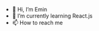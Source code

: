 - 👋 Hi, I’m Emin
- 🌱 I’m currently learning React.js
- 📫 How to reach me <a href="https://www.linkedin.com/in/emin-palaz-702745209" target="_blank"></a>

<!---
eminpalaz01/eminpalaz01 is a ✨ special ✨ repository because its `README.md` (this file) appears on your GitHub profile.
You can click the Preview link to take a look at your changes.
--->
